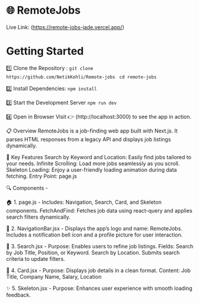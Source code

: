 # 🌐 RemoteJobs
Live Link: (https://remote-jobs-jade.vercel.app/)

# Getting Started
1️⃣ Clone the Repository :
```git clone https://github.com/NetikKohli/Remote-jobs ```
```cd remote-jobs ```

2️⃣ Install Dependencies: 
``` npm install ```

3️⃣ Start the Development Server
```npm run dev ```

4️⃣ Open in Browser
Visit 👉 (http://localhost:3000) to see the app in action.


 📋 Overview
RemoteJobs is a job-finding web app built with Next.js. It parses HTML responses from a legacy API and displays job listings dynamically.

🌟 Key Features
Search by Keyword and Location: Easily find jobs tailored to your needs.
Infinite Scrolling: Load more jobs seamlessly as you scroll.
Skeleton Loading: Enjoy a user-friendly loading animation during data fetching.
Entry Point: page.js

🔍 Components -

🏠 1. page.js -
Includes: Navigation, Search, Card, and Skeleton components.
FetchAndFind: Fetches job data using react-query and applies search filters dynamically.

🧭 2. NavigationBar.jsx -
Displays the app’s logo and name: RemoteJobs.
Includes a notification bell icon and a profile picture for user interaction.

🔎 3. Search.jsx -
Purpose: Enables users to refine job listings.
Fields: Search by Job Title, Position, or Keyword.
Search by Location.
Submits search criteria to update filters.

💼 4. Card.jsx -
Purpose: Displays job details in a clean format.
Content: Job Title, Company Name, Salary, Location

✨ 5. Skeleton.jsx -
Purpose: Enhances user experience with smooth loading feedback.
